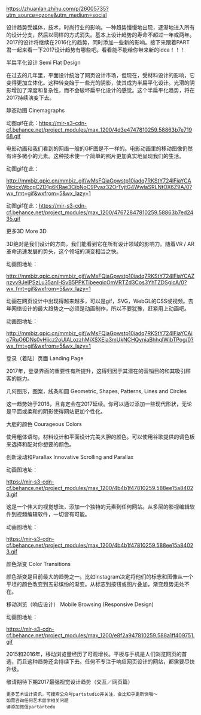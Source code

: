 https://zhuanlan.zhihu.com/p/26005735?utm_source=qzone&utm_medium=social

设计趋势受媒体，技术，时尚行业的影响。一种趋势慢慢地出现，逐渐地进入所有的设计分支，然后以同样的方式消失。基本上设计趋势的寿命不超过一年或两年。2017的设计将继续在2016化的趋势，同时添加一些新的影响。接下来跟着PART君一起来看一下2017设计趋势有哪些吧。看看能不能给你带来新的idea！！！


半扁平化设计
Semi Flat Design

在过去的几年里，平面设计统治了网页设计市场，但现在，受材料设计的影响，它变得更加立体化。这种转变始于一些光的阴影，使其成为半扁平化设计。光滑的阴影增加了深度和复杂性，而不会破坏扁平化设计的感觉。这个半扁平化趋势，将在2017持续演变下去。

静态动图
Cinemagraphs

动图gif在此：https://mir-s3-cdn-cf.behance.net/project_modules/max_1200/4d3e4747810259.58863b7e71968.gif

电影动画和我们看到的网络一般的GIF图是不一样的。电影动画里的移动图像仍然有许多微小的元素。这种技术使一个简单的照片更加真实地呈现我们的生活。

动图gif在此：

http://mmbiz.qpic.cn/mmbiz_gif/wMsFQiaGpwstp10iadq7RKStY724lFiaYCAWcicxWbcgCZD1g6KRae3CibNoC9Pvaz32OrTvjtG4WwIaSRLNtOX6Z9A/0?wx_fmt=gif&wxfrom=5&wx_lazy=1

动图gif在此：https://mir-s3-cdn-cf.behance.net/project_modules/max_1200/47672847810259.58863b7ed2435.gif



更多3D
More 3D

3D绝对是我们设计的方向，我们能看到它在所有设计领域的影响力。随着VR / AR革命迅速发展的势头，这个领域的演变相当之快。

动画图地址：

http://mmbiz.qpic.cn/mmbiz_gif/wMsFQiaGpwstp10iadq7RKStY724lFiaYCAZnzvv9JeIPSzLu35anlHSvB5PPKTibeeqicOmVRTZd3Cos3YhTZDSgicA/0?wx_fmt=gif&wxfrom=5&wx_lazy=1

动画在网页设计中出现得越来越多，可以是gif，SVG，WebGL的CSS或视频。去年网络设计的最大趋势之一必须是动画制作，所以不要犹豫，赶紧用上动画吧。

动画图地址：

http://mmbiz.qpic.cn/mmbiz_gif/wMsFQiaGpwstp10iadq7RKStY724lFiaYCAic7RuO6DNs0vHjicz2oUlALozzhMjXSXEia3mUkNCHQyniaBhhqIWibTPog/0?wx_fmt=gif&wxfrom=5&wx_lazy=1


登录（着陆）页面
Landing Page

2017年，登录界面的重要性有所提升，这得归因于其潜在的营销目的和其吸引顾客的能力。

几何图形，图案，线条和圆
Geometric, Shapes, Patterns, Lines and Circles

这一趋势始于2016，且肯定会在2017延续。你可以通过添加一些现代形状，无论是平面或柔和的阴影使得网站更加个性化。


大胆的颜色
Courageous Colors

使用粗体语句。材料设计和平面设计完美大胆的颜色。可以使用谷歌提供的调色板来选择和配对你想要的颜色。

创新滚动和Parallax
Innovative Scrolling and Parallax

动画图地址：

https://mir-s3-cdn-cf.behance.net/project_modules/max_1200/4b4b1f47810259.588ee15a84023.gif

这是一个伟大的视觉想法，添加一个独特的元素到任何网站。从多层的影视编辑软件到视频编辑软件，一切皆有可能。

动画图地址：

https://mir-s3-cdn-cf.behance.net/project_modules/max_1200/4b4b1f47810259.588ee15a84023.gif

颜色渐变
Color Transitions

颜色渐变是目前最大的趋势之一。比如Instagram决定将他们的标志和图像从一个平坦的颜色改变到五彩缤纷的渐变。从标志到按钮或图片叠加，渐变趋势无处不在。

移动浏览（响应设计）
Mobile Browsing (Responsive Design)

动画图地址：

https://mir-s3-cdn-cf.behance.net/project_modules/max_1200/e8f2a947810259.588a1ff409751.gif

2015和2016年，移动浏览量经历了可观增长。平板与手机是人们浏览网页的首选，而且这种趋势还会持续下去。任何不专注于响应网页设计的网站，都需要尽快升级。

敬请期待下期2017最强视觉设计趋势（交互／网页篇）


    更多艺术设计资讯，可搜索公众号partstudio并关注，会比知乎更新快哦～
    如需咨询任何艺术留学相关问题
    请添加微信partartedu